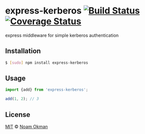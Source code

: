 # express-kerberos [![Build Status](https://travis-ci.org/noamokman/express-kerberos.svg?branch=master)](https://travis-ci.org/noamokman/express-kerberos) [![Coverage Status](https://coveralls.io/repos/github/noamokman/express-kerberos/badge.svg?branch=master)](https://coveralls.io/github/noamokman/express-kerberos?branch=master)
express middleware for simple kerberos authentication

## Installation
```bash
$ [sudo] npm install express-kerberos
```

## Usage
```js
import {add} from 'express-kerberos';

add(1, 2); // 3
```

## License

[MIT](LICENSE) © [Noam Okman](https://github.com/noamokman)
